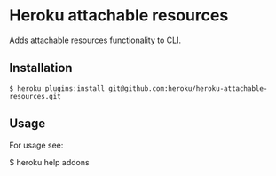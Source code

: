 # Heroku attachable resources

Adds attachable resources functionality to CLI.

## Installation

    $ heroku plugins:install git@github.com:heroku/heroku-attachable-resources.git

## Usage

For usage see:

  $ heroku help addons
